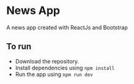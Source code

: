 # News App

A news app created with ReactJs and Bootstrap

## To run

- Download the repository.
- Install dependencies using `npm install`
- Run the app using `npm run dev`
